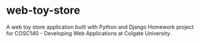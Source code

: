 # web-toy-store
A web toy store application built with Python and Django 
Homework project for COSC140 - Developing Web Applications at Colgate University.

